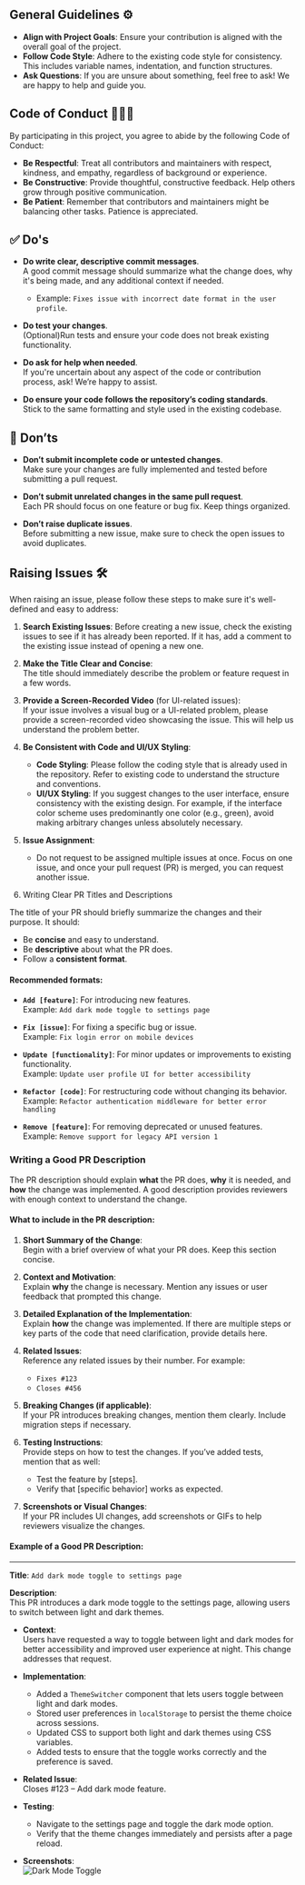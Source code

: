 ## General Guidelines ⚙️
- **Align with Project Goals**: Ensure your contribution is aligned with the overall goal of the project.
- **Follow Code Style**: Adhere to the existing code style for consistency. This includes variable names, indentation, and function structures.
- **Ask Questions**: If you are unsure about something, feel free to ask! We are happy to help and guide you.
## Code of Conduct 🧑‍🤝‍🧑
By participating in this project, you agree to abide by the following Code of Conduct:
- **Be Respectful**: Treat all contributors and maintainers with respect, kindness, and empathy, regardless of background or experience.
- **Be Constructive**: Provide thoughtful, constructive feedback. Help others grow through positive communication.
- **Be Patient**: Remember that contributors and maintainers might be balancing other tasks. Patience is appreciated.

## ✅ Do's
- **Do write clear, descriptive commit messages**.  
  A good commit message should summarize what the change does, why it's being made, and any additional context if needed.
  - Example: `Fixes issue with incorrect date format in the user profile`.

- **Do test your changes**.  
  (Optional)Run tests and ensure your code does not break existing functionality. 

- **Do ask for help when needed**.  
  If you're uncertain about any aspect of the code or contribution process, ask! We’re happy to assist.

- **Do ensure your code follows the repository’s coding standards**.  
  Stick to the same formatting and style used in the existing codebase.

## 🚫 Don’ts
- **Don’t submit incomplete code or untested changes**.  
  Make sure your changes are fully implemented and tested before submitting a pull request.

- **Don’t submit unrelated changes in the same pull request**.  
  Each PR should focus on one feature or bug fix. Keep things organized.

- **Don’t raise duplicate issues**.  
  Before submitting a new issue, make sure to check the open issues to avoid duplicates.

## Raising Issues 🛠️

When raising an issue, please follow these steps to make sure it's well-defined and easy to address:

1. **Search Existing Issues**: Before creating a new issue, check the existing issues to see if it has already been reported. If it has, add a comment to the existing issue instead of opening a new one.

2. **Make the Title Clear and Concise**:  
   The title should immediately describe the problem or feature request in a few words.

3. **Provide a Screen-Recorded Video** (for UI-related issues):  
   If your issue involves a visual bug or a UI-related problem, please provide a screen-recorded video showcasing the issue. This will help us understand the problem better.

4. **Be Consistent with Code and UI/UX Styling**:
   - **Code Styling**: Please follow the coding style that is already used in the repository. Refer to existing code to understand the structure and conventions.
   - **UI/UX Styling**: If you suggest changes to the user interface, ensure consistency with the existing design. For example, if the interface color scheme uses predominantly one color (e.g., green), avoid making arbitrary changes unless absolutely necessary.

5. **Issue Assignment**:  
   - Do not request to be assigned multiple issues at once. Focus on one issue, and once your pull request (PR) is merged, you can request another issue.

6. Writing Clear PR Titles and Descriptions

The title of your PR should briefly summarize the changes and their purpose. It should:

- Be **concise** and easy to understand.
- Be **descriptive** about what the PR does.
- Follow a **consistent format**.

#### Recommended formats:
- **`Add [feature]`**: For introducing new features.  
  Example: `Add dark mode toggle to settings page`
  
- **`Fix [issue]`**: For fixing a specific bug or issue.  
  Example: `Fix login error on mobile devices`
  
- **`Update [functionality]`**: For minor updates or improvements to existing functionality.  
  Example: `Update user profile UI for better accessibility`
  
- **`Refactor [code]`**: For restructuring code without changing its behavior.  
  Example: `Refactor authentication middleware for better error handling`
  
- **`Remove [feature]`**: For removing deprecated or unused features.  
  Example: `Remove support for legacy API version 1`

### Writing a Good PR Description

The PR description should explain **what** the PR does, **why** it is needed, and **how** the change was implemented. A good description provides reviewers with enough context to understand the change.

#### What to include in the PR description:

1. **Short Summary of the Change**:  
   Begin with a brief overview of what your PR does. Keep this section concise.

2. **Context and Motivation**:  
   Explain **why** the change is necessary. Mention any issues or user feedback that prompted this change.

3. **Detailed Explanation of the Implementation**:  
   Explain **how** the change was implemented. If there are multiple steps or key parts of the code that need clarification, provide details here.

4. **Related Issues**:  
   Reference any related issues by their number. For example:
   - `Fixes #123`
   - `Closes #456`

5. **Breaking Changes (if applicable)**:  
   If your PR introduces breaking changes, mention them clearly. Include migration steps if necessary.

6. **Testing Instructions**:  
   Provide steps on how to test the changes. If you’ve added tests, mention that as well:
   - Test the feature by [steps].
   - Verify that [specific behavior] works as expected.

7. **Screenshots or Visual Changes**:  
   If your PR includes UI changes, add screenshots or GIFs to help reviewers visualize the changes.

#### Example of a Good PR Description:

---

**Title**: `Add dark mode toggle to settings page`

**Description**:  
This PR introduces a dark mode toggle to the settings page, allowing users to switch between light and dark themes.

- **Context**:  
  Users have requested a way to toggle between light and dark modes for better accessibility and improved user experience at night. This change addresses that request.

- **Implementation**:  
  - Added a `ThemeSwitcher` component that lets users toggle between light and dark modes.
  - Stored user preferences in `localStorage` to persist the theme choice across sessions.
  - Updated CSS to support both light and dark themes using CSS variables.
  - Added tests to ensure that the toggle works correctly and the preference is saved.

- **Related Issue**:  
  Closes #123 – Add dark mode feature.

- **Testing**:  
  - Navigate to the settings page and toggle the dark mode option.
  - Verify that the theme changes immediately and persists after a page reload.
  
- **Screenshots**:  
  ![Dark Mode Toggle](https://link-to-screenshot.com)
